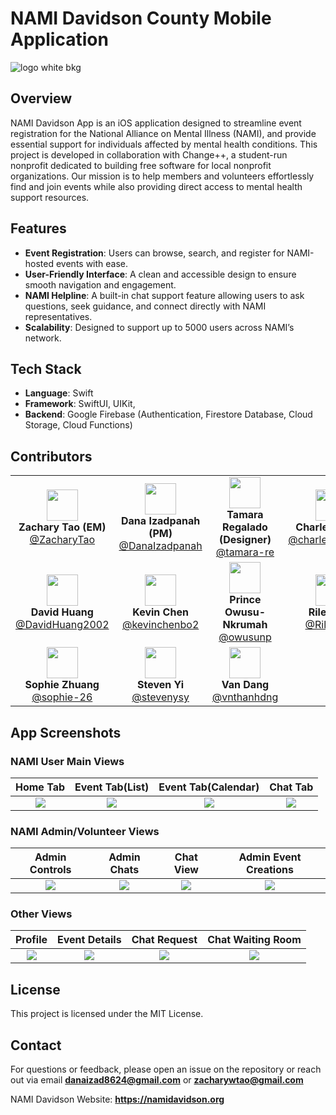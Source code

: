 
# NAMI Davidson County Mobile Application
![logo white bkg](https://github.com/user-attachments/assets/a5b95430-21e5-4e0d-8658-d106d3369c00)

## Overview
NAMI Davidson App is an iOS application designed to streamline event registration for the National Alliance on Mental Illness (NAMI), and provide essential support for individuals affected by mental health conditions. This project is developed in collaboration with Change++, a student-run nonprofit dedicated to building free software for local nonprofit organizations. Our mission is to help members and volunteers effortlessly find and join events while also providing direct access to mental health support resources.

## Features
- **Event Registration**: Users can browse, search, and register for NAMI-hosted events with ease.
- **User-Friendly Interface**: A clean and accessible design to ensure smooth navigation and engagement.
- **NAMI Helpline**: A built-in chat support feature allowing users to ask questions, seek guidance, and connect directly with NAMI representatives.
- **Scalability**: Designed to support up to 5000 users across NAMI’s network.


## Tech Stack
- **Language**: Swift
- **Framework**: SwiftUI, UIKit, 
- **Backend**: Google Firebase (Authentication, Firestore Database, Cloud Storage, Cloud Functions)


## Contributors

|   |   |   |   |
|:---:|:---:|:---:|:---:|
| <img src="https://github.com/ZacharyTao.png" width="50" height="50"> <br> **Zachary Tao (EM)** <br> [@ZacharyTao](https://github.com/ZacharyTao) | <img src="https://github.com/DanaIzadpanah.png" width="50" height="50"> <br> **Dana Izadpanah (PM)** <br> [@DanaIzadpanah](https://github.com/DanaIzadpanah) | <img src="https://github.com/tamara-re.png" width="50" height="50"> <br> **Tamara Regalado (Designer)** <br> [@tamara-re](https://github.com/tamara-re) | <img src="https://github.com/charlespoulin58.png" width="50" height="50"> <br> **Charles Poulin** <br> [@charlespoulin58](https://github.com/charlespoulin58) |
| <img src="https://github.com/DavidHuang2002.png" width="50" height="50"> <br> **David Huang** <br> [@DavidHuang2002](https://github.com/DavidHuang2002) | <img src="https://github.com/kevinchenbo2.png" width="50" height="50"> <br> **Kevin Chen** <br> [@kevinchenbo2](https://github.com/kevinchenbo2) | <img src="https://github.com/owusunp.png" width="50" height="50"> <br> **Prince Owusu-Nkrumah** <br> [@owusunp](https://github.com/owusunp) | <img src="https://github.com/RileyK19.png" width="50" height="50"> <br> **Riley Koo** <br> [@RileyK19](https://github.com/RileyK19) |
| <img src="https://github.com/sophie-26.png" width="50" height="50"> <br> **Sophie Zhuang** <br> [@sophie-26](https://github.com/sophie-26) | <img src="https://github.com/stevenysy.png" width="50" height="50"> <br> **Steven Yi** <br> [@stevenysy](https://github.com/stevenysy) |<img src="https://github.com/vnthanhdng.png" width="50" height="50"> <br> **Van Dang** <br> [@vnthanhdng](https://github.com/vnthanhdng)||

## App Screenshots

### NAMI User Main Views
| Home Tab | Event Tab(List) | Event Tab(Calendar)| Chat Tab
|:-------------------:|:-------------------:|:-------------------:|:-------------------:|
| ![](https://github.com/user-attachments/assets/eb07af45-a024-409c-af2a-0f1581153173) | ![](https://github.com/user-attachments/assets/b9b1c0d3-2e50-437b-aea6-c162053fed0d) | ![](https://github.com/user-attachments/assets/861556c5-8929-4a0e-8989-40c4826435e5) | ![](https://github.com/user-attachments/assets/2ce4e06b-4099-45a2-abba-7a72c38e00b9) |

### NAMI Admin/Volunteer Views
| Admin Controls | Admin Chats | Chat View| Admin Event Creations
|:-------------------:|:-------------------:|:-------------------:|:-------------------:|
| ![](https://github.com/user-attachments/assets/c5149796-2d43-4636-833b-bbe65831b0e9) | ![](https://github.com/user-attachments/assets/856fb97f-c0e6-467f-8a03-86565848976f) | ![](https://github.com/user-attachments/assets/d626b776-b19b-478f-bb70-41656eff7a44) | ![](https://github.com/user-attachments/assets/72bc26ab-d8ad-435e-aeb6-5b2843ab1728) | 

### Other Views
| Profile | Event Details | Chat Request| Chat Waiting Room
|:-------------------:|:-------------------:|:-------------------:|:-------------------:|
| ![](https://github.com/user-attachments/assets/f3e1bb39-99ac-4cd9-98d7-8e35c7519fd2) | ![](https://github.com/user-attachments/assets/d7fd66a9-2bfc-48d9-8686-4c6982df0955) | ![](https://github.com/user-attachments/assets/3d02429f-f3c7-49f4-830a-a2886ed80473) | ![](https://github.com/user-attachments/assets/f5acc825-8343-4fe4-964d-1df1650ed37c) | 

## License
This project is licensed under the MIT License.

## Contact
For questions or feedback, please open an issue on the repository or reach out via email **danaizad8624@gmail.com** or **zacharywtao@gmail.com**

NAMI Davidson Website: **https://namidavidson.org**
